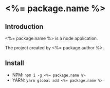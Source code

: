 # <%= package.name %>

## Introduction

<%= package.name %> is a node application.

The project created by <%= package.author %>.

## Install

- NPM: `npm i -g <%= package.name %>`  
- YARN: `yarn global add <%= package.name %>`  
